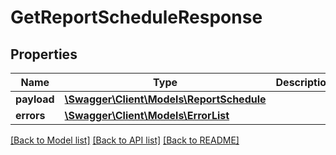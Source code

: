 # GetReportScheduleResponse

## Properties

Name | Type | Description | Notes
------------ | ------------- | ------------- | -------------
**payload** | [**\Swagger\Client\Models\ReportSchedule**](ReportSchedule.md) |  | [optional]
**errors** | [**\Swagger\Client\Models\ErrorList**](ErrorList.md) |  | [optional]

[[Back to Model list]](../../README.md#documentation-for-models) [[Back to API list]](../../README.md#documentation-for-api-endpoints) [[Back to README]](../../README.md)

